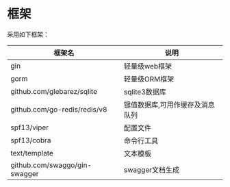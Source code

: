 # 框架

采用如下框架：

| 框架名 | 说明 |
|---|---|
| gin | 轻量级web框架 |
| gorm | 轻量级ORM框架 |
| github.com/glebarez/sqlite| sqlite3数据库 |
| github.com/go-redis/redis/v8 | 键值数据库,可用作缓存及消息队列 |
| spf13/viper | 配置文件 |
| spf13/cobra | 命令行工具 |
| text/template | 文本模板 |
| github.com/swaggo/gin-swagger | swagger文档生成 |

